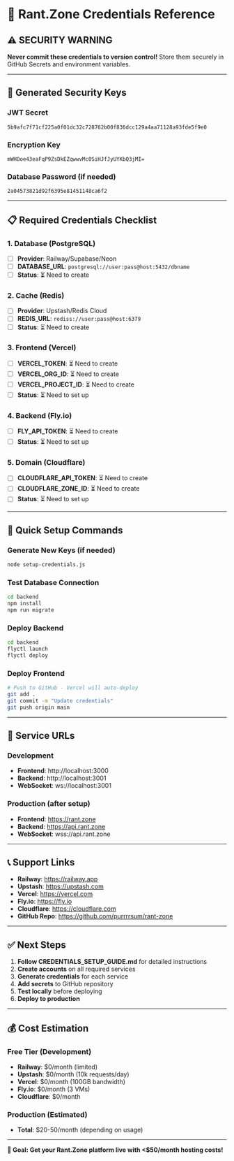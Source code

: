# 🔐 Rant.Zone Credentials Reference

## ⚠️ SECURITY WARNING
**Never commit these credentials to version control!**
Store them securely in GitHub Secrets and environment variables.

---

## 🔑 Generated Security Keys

### JWT Secret
```
5b9afc7f71cf225a0f01dc32c728762b00f836dcc129a4aa71128a93fde5f9e0
```

### Encryption Key
```
mWHOoe43eaFqP9ZsDkEZqwwvMc0SiHJfJyUYKbQ3jMI=
```

### Database Password (if needed)
```
2a04573821d92f6395e81451148ca6f2
```

---

## 📋 Required Credentials Checklist

### 1. Database (PostgreSQL)
- [ ] **Provider**: Railway/Supabase/Neon
- [ ] **DATABASE_URL**: `postgresql://user:pass@host:5432/dbname`
- [ ] **Status**: ⏳ Need to create

### 2. Cache (Redis)
- [ ] **Provider**: Upstash/Redis Cloud
- [ ] **REDIS_URL**: `rediss://user:pass@host:6379`
- [ ] **Status**: ⏳ Need to create

### 3. Frontend (Vercel)
- [ ] **VERCEL_TOKEN**: ⏳ Need to create
- [ ] **VERCEL_ORG_ID**: ⏳ Need to create
- [ ] **VERCEL_PROJECT_ID**: ⏳ Need to create
- [ ] **Status**: ⏳ Need to set up

### 4. Backend (Fly.io)
- [ ] **FLY_API_TOKEN**: ⏳ Need to create
- [ ] **Status**: ⏳ Need to set up

### 5. Domain (Cloudflare)
- [ ] **CLOUDFLARE_API_TOKEN**: ⏳ Need to create
- [ ] **CLOUDFLARE_ZONE_ID**: ⏳ Need to create
- [ ] **Status**: ⏳ Need to set up

---

## 🚀 Quick Setup Commands

### Generate New Keys (if needed)
```bash
node setup-credentials.js
```

### Test Database Connection
```bash
cd backend
npm install
npm run migrate
```

### Deploy Backend
```bash
cd backend
flyctl launch
flyctl deploy
```

### Deploy Frontend
```bash
# Push to GitHub - Vercel will auto-deploy
git add .
git commit -m "Update credentials"
git push origin main
```

---

## 🔗 Service URLs

### Development
- **Frontend**: http://localhost:3000
- **Backend**: http://localhost:3001
- **WebSocket**: ws://localhost:3001

### Production (after setup)
- **Frontend**: https://rant.zone
- **Backend**: https://api.rant.zone
- **WebSocket**: wss://api.rant.zone

---

## 📞 Support Links

- **Railway**: https://railway.app
- **Upstash**: https://upstash.com
- **Vercel**: https://vercel.com
- **Fly.io**: https://fly.io
- **Cloudflare**: https://cloudflare.com
- **GitHub Repo**: https://github.com/purrrrsum/rant-zone

---

## ✅ Next Steps

1. **Follow CREDENTIALS_SETUP_GUIDE.md** for detailed instructions
2. **Create accounts** on all required services
3. **Generate credentials** for each service
4. **Add secrets** to GitHub repository
5. **Test locally** before deploying
6. **Deploy to production**

---

## 💰 Cost Estimation

### Free Tier (Development)
- **Railway**: $0/month (limited)
- **Upstash**: $0/month (10k requests/day)
- **Vercel**: $0/month (100GB bandwidth)
- **Fly.io**: $0/month (3 VMs)
- **Cloudflare**: $0/month

### Production (Estimated)
- **Total**: $20-50/month (depending on usage)

---

**🎯 Goal: Get your Rant.Zone platform live with <$50/month hosting costs!** 